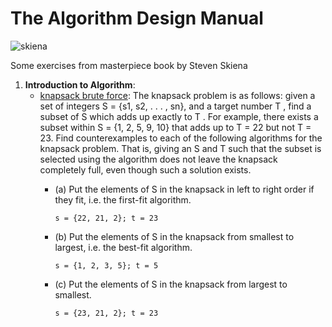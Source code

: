 # The Algorithm Design Manual

![skiena](https://m.media-amazon.com/images/I/41v28WnETpS._SL250_.jpg)

Some exercises from masterpiece book by Steven Skiena

1. **Introduction to Algorithm**:
    - [knapsack brute force](./cap1/1-5.py): The knapsack problem is as follows: given a set of integers S = {s1, s2, . . . , sn}, and a target number T , find a subset of S which adds up exactly to T . For example, there exists a subset within S = {1, 2, 5, 9, 10} that adds up to T = 22 but not T = 23.
Find counterexamples to each of the following algorithms for the knapsack problem.  That is, giving an S and T such that the subset is selected using the algorithm does not leave the knapsack completely full, even though such a solution exists.
        - (a) Put the elements of S in the knapsack in left to right order if they fit, i.e. the
        first-fit algorithm.

            `s = {22, 21, 2}; t = 23`

        - (b) Put the elements of S in the knapsack from smallest to largest, i.e. the best-fit
        algorithm.

            `s = {1, 2, 3, 5}; t = 5`

        - (c) Put the elements of S in the knapsack from largest to smallest.

            `s = {23, 21, 2}; t = 23`
